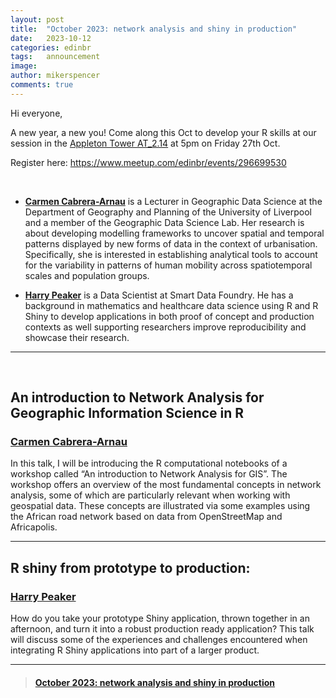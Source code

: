 ```yaml
---
layout: post
title:  "October 2023: network analysis and shiny in production"
date:   2023-10-12
categories: edinbr
tags:   announcement
image:
author: mikerspencer
comments: true
---
```




Hi everyone,
<br/>

A new year, a new you! Come along this Oct to develop your R skills at our session in the [Appleton Tower AT_2.14](https://www.ed.ac.uk/timetabling-examinations/timetabling/room-bookings/bookable-rooms3/room/0201_02_2.14) at 5pm on Friday 27th Oct.

Register here: <https://www.meetup.com/edinbr/events/296699530>

<br/>


* **[Carmen Cabrera-Arnau](https://www.liverpool.ac.uk/environmental-sciences/staff/carmen-cabrera-arnau/)** is a Lecturer in Geographic Data Science at the Department of Geography and Planning of the University of Liverpool and a member of the Geographic Data Science Lab. Her research is about developing modelling frameworks to uncover spatial and temporal patterns displayed by new forms of data in the context of urbanisation. Specifically, she is interested in establishing analytical tools to account for the variability in patterns of human mobility across spatiotemporal scales and population groups.

* **[Harry Peaker](https://www.linkedin.com/in/harry-peaker-56442278/)** is a Data Scientist at Smart Data Foundry. He has a background in mathematics and healthcare data science using R and R Shiny to develop applications in both proof of concept and production contexts as well supporting researchers improve reproducibility and showcase their research.


---

<br/>

## An introduction to Network Analysis for Geographic Information Science in R

### [Carmen Cabrera-Arnau](https://www.liverpool.ac.uk/environmental-sciences/staff/carmen-cabrera-arnau/)

In this talk, I will be introducing the R computational notebooks of a workshop called “An introduction to Network Analysis for GIS”. The workshop offers an overview of the most fundamental concepts in network analysis, some of which are particularly relevant when working with geospatial data. These concepts are illustrated via some examples using the African road network based on data from OpenStreetMap and Africapolis.

---

## R shiny from prototype to production:

### [Harry Peaker](https://www.linkedin.com/in/harry-peaker-56442278/)

How do you take your prototype Shiny application, thrown together in an afternoon, and turn it into a robust production ready application? This talk will discuss some of the experiences and challenges encountered when integrating R Shiny applications into part of a larger product.


---


<blockquote class="embedly-card"><h4><a href="https://www.meetup.com/edinbr/events/296699530">October 2023: network analysis and shiny in production</a></h4></blockquote><script async src="//cdn.embedly.com/widgets/platform.js" charset="UTF-8"></script>

<br/>

